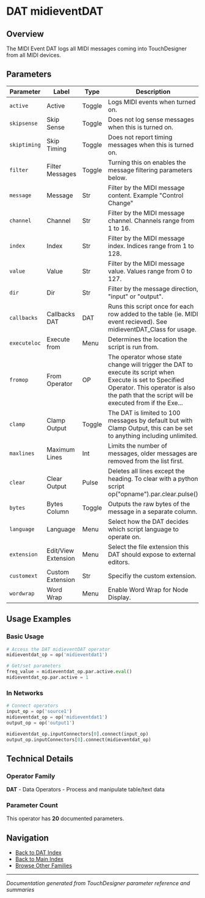 # DAT midieventDAT

## Overview

The MIDI Event DAT logs all MIDI messages coming into TouchDesigner from all MIDI devices.

## Parameters

| Parameter | Label | Type | Description |
|-----------|-------|------|-------------|
| `active` | Active | Toggle | Logs MIDI events when turned on. |
| `skipsense` | Skip Sense | Toggle | Does not log sense messages when this is turned on. |
| `skiptiming` | Skip Timing | Toggle | Does not report timing messages when this is turned on. |
| `filter` | Filter Messages | Toggle | Turning this on enables the message filtering parameters below. |
| `message` | Message | Str | Filter by the MIDI message content. Example "Control Change" |
| `channel` | Channel | Str | Filter by the MIDI message channel. Channels range from 1 to 16. |
| `index` | Index | Str | Filter by the MIDI message index. Indices range from 1 to 128. |
| `value` | Value | Str | Filter by the MIDI message value. Values range from 0 to 127. |
| `dir` | Dir | Str | Filter by the message direction, "input" or "output". |
| `callbacks` | Callbacks DAT | DAT | Runs this script once for each row added to the table (ie. MIDI event recieved). See midieventDAT_Class for usage. |
| `executeloc` | Execute from | Menu | Determines the location the script is run from. |
| `fromop` | From Operator | OP | The operator whose state change will trigger the DAT to execute its script when Execute is set to Specified Operator. This operator is also the path that the script will be executed from if the Exe... |
| `clamp` | Clamp Output | Toggle | The DAT is limited to 100 messages by default but with Clamp Output, this can be set to anything including unlimited. |
| `maxlines` | Maximum Lines | Int | Limits the number of messages, older messages are removed from the list first. |
| `clear` | Clear Output | Pulse | Deletes all lines except the heading. To clear with a python script op("opname").par.clear.pulse() |
| `bytes` | Bytes Column | Toggle | Outputs the raw bytes of the message in a separate column. |
| `language` | Language | Menu | Select how the DAT decides which script language to operate on. |
| `extension` | Edit/View Extension | Menu | Select the file extension this DAT should expose to external editors. |
| `customext` | Custom Extension | Str | Specifiy the custom extension. |
| `wordwrap` | Word Wrap | Menu | Enable Word Wrap for Node Display. |

## Usage Examples

### Basic Usage

```python
# Access the DAT midieventDAT operator
midieventdat_op = op('midieventdat1')

# Get/set parameters
freq_value = midieventdat_op.par.active.eval()
midieventdat_op.par.active = 1
```

### In Networks

```python
# Connect operators
input_op = op('source1')
midieventdat_op = op('midieventdat1')
output_op = op('output1')

midieventdat_op.inputConnectors[0].connect(input_op)
output_op.inputConnectors[0].connect(midieventdat_op)
```

## Technical Details

### Operator Family

**DAT** - Data Operators - Process and manipulate table/text data

### Parameter Count

This operator has **20** documented parameters.

## Navigation

- [Back to DAT Index](../DAT/DAT_INDEX.md)
- [Back to Main Index](../OPERATORS_INDEX.md)
- [Browse Other Families](../OPERATORS_INDEX.md#quick-navigation)

---
*Documentation generated from TouchDesigner parameter reference and summaries*
